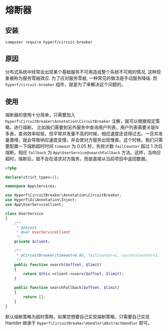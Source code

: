 # 熔断器

## 安装

```
composer require hyperf/circuit-breaker
```

## 原因

分布式系统中经常会出现某个基础服务不可用造成整个系统不可用的情况, 这种现象被称为服务雪崩效应. 为了应对服务雪崩, 一种常见的做法是手动服务降级. 而 `hyperf/circuit-breaker` 组件，就是为了来解决这个问题的。

## 使用

熔断器的使用十分简单，只需要加入 `Hyperf\CircuitBreaker\Annotation\CircuitBreaker` 注解，就可以根据规定策略，进行熔断。
比如我们需要到另外服务中查询用户列表，用户列表需要关联N多表，查询效率较低，但平常并发量不高的时候，相应速度还说得过去。一旦并发量激增，就会导致响应速度变慢，并会使对方服务出现慢查。这个时候，我们只需要配置一下熔断超时时间 `timeout` 为 0.05 秒，失败计数 `failCounter` 超过 1 次后熔断，相应 `fallback` 为 `App\UserService@searchFallback` 方法。这样，当响应超时，熔断后，就不会在请求对方服务，而是直接从当前项目中返回数据。

```php
<?php

declare(strict_types=1);

namespace App\Services;

use Hyperf\CircuitBreaker\Annotation\CircuitBreaker;
use Hyperf\Di\Annotation\Inject;
use App\UserServiceClient;

class UserService
{
    /**
     * @Inject
     * @var UserServiceClient
     */
    private $client;

    /**
     * @CircuitBreaker(timeout=0.05, failCounter=1, successCounter=1, fallback="App\UserService@searchFallback")
     */
    public function search($offset, $limit)
    {
        return $this->client->users($offset, $limit);
    }

    public function searchFallback($offset, $limit)
    {
        return [];
    }
}

```

默认熔断策略为超时策略，如果您想要自己实现熔断策略，只需要自己实现 Hanlder 继承于 `Hyperf\CircuitBreaker\Handler\AbstractHandler` 即可。

